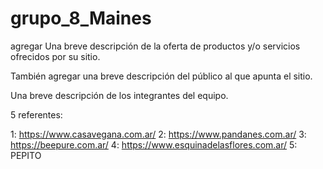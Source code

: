 # grupo_8_Maines

agregar Una breve descripción de la oferta de productos y/o servicios ofrecidos por su
sitio. 

También agregar una breve descripción del público al que apunta el sitio.

Una breve descripción de los integrantes del equipo.

5 referentes:

1: https://www.casavegana.com.ar/
2: https://www.pandanes.com.ar/
3: https://beepure.com.ar/
4: https://www.esquinadelasflores.com.ar/
5: PEPITO